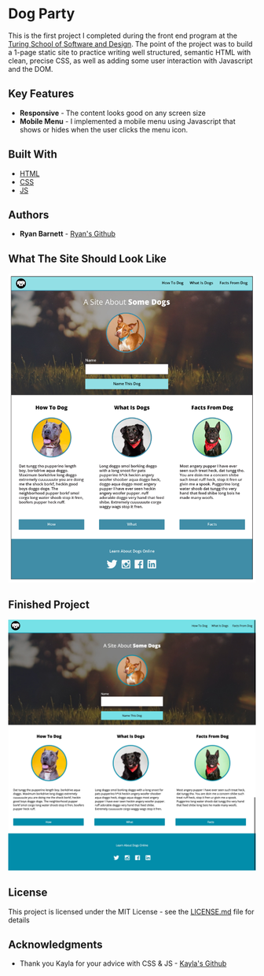 # Dog Party

This is the first project I completed during the front end program at the [Turing School of Software and Design](https://https://turing.io/). The point of the project was to build a 1-page static site to practice writing well structured, semantic HTML with clean, precise CSS, as well as adding some user interaction with Javascript and the DOM.

## Key Features

* **Responsive** - The content looks good on any screen size
* **Mobile Menu** - I implemented a mobile menu using Javascript that shows or hides when the user clicks the menu icon.

## Built With

* [HTML](https://developer.mozilla.org/en-US/docs/Web/Guide/HTML/HTML5)
* [CSS](https://developer.mozilla.org/en-US/docs/Web/CSS)
* [JS](https://developer.mozilla.org/en-US/docs/Web/JavaScript)

## Authors

* **Ryan Barnett** - [Ryan's Github](http://github.com/RyanDBarnett)

## What The Site Should Look Like

![dog party website comp](images/dog-party-js-edition.jpg)

## Finished Project

![ryans dog party website](images/finished-dog-party.jpeg)

## License

This project is licensed under the MIT License - see the [LICENSE.md](LICENSE.md) file for details

## Acknowledgments

* Thank you Kayla for your advice with CSS & JS - [Kayla's Github](https://github.com/KaylaLawson)
